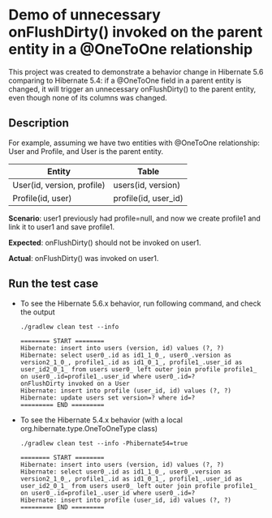 # Demo of unnecessary onFlushDirty() invoked on the parent entity in a @OneToOne relationship

This project was created to demonstrate a behavior change in Hibernate 5.6 comparing to Hibernate 5.4:
if a @OneToOne field in a parent entity is changed, it will trigger an unnecessary onFlushDirty() to
the parent entity, even though none of its columns was changed.

## Description

For example, assuming we have two entities with @OneToOne relationship: User and Profile, and User is
the parent entity.

| Entity                     | Table                |
|----------------------------|----------------------|
| User(id, version, profile) | users(id, version)   |
| Profile(id, user)          | profile(id, user_id) |


**Scenario**: user1 previously had profile=null, and now we create profile1 and link it to user1 and save profile1.

**Expected**: onFlushDirty() should not be invoked on user1.

**Actual**: onFlushDirty() was invoked on user1.

## Run the test case

* To see the Hibernate 5.6.x behavior, run following command, and check the output

    `./gradlew clean test --info`

    ```text
    ======== START ========
    Hibernate: insert into users (version, id) values (?, ?)
    Hibernate: select user0_.id as id1_1_0_, user0_.version as version2_1_0_, profile1_.id as id1_0_1_, profile1_.user_id as user_id2_0_1_ from users user0_ left outer join profile profile1_ on user0_.id=profile1_.user_id where user0_.id=?
    onFlushDirty invoked on a User
    Hibernate: insert into profile (user_id, id) values (?, ?)
    Hibernate: update users set version=? where id=?
    ========= END =========
    ```

* To see the Hibernate 5.4.x behavior (with a local org.hibernate.type.OneToOneType class)

    `./gradlew clean test --info -Phibernate54=true`

    ```text
    ======== START ========
    Hibernate: insert into users (version, id) values (?, ?)
    Hibernate: select user0_.id as id1_1_0_, user0_.version as version2_1_0_, profile1_.id as id1_0_1_, profile1_.user_id as user_id2_0_1_ from users user0_ left outer join profile profile1_ on user0_.id=profile1_.user_id where user0_.id=?
    Hibernate: insert into profile (user_id, id) values (?, ?)
    ========= END =========
    ```
